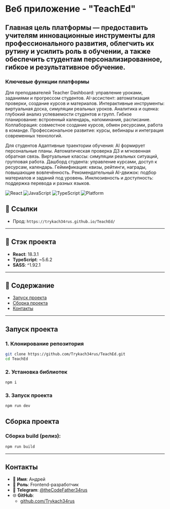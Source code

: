 # Веб приложение - "TeachEd"

## Главная цель платформы — предоставить учителям инновационные инструменты для профессионального развития, облегчить их рутину и усилить роль в обучении, а также обеспечить студентам персонализированное, гибкое и результативное обучение.
### Ключевые функции платформы
Для преподавателей
Teacher Dashboard: управление уроками, заданиями и прогрессом студентов.
AI-ассистент: автоматизация проверки, создание курсов и материалов.
Интерактивные инструменты: виртуальная доска, симуляции реальных уроков.
Аналитика и оценка: глубокий анализ успеваемости студентов и групп.
Гибкое планирование: встроенный календарь, напоминания, расписание.
Коллаборация: совместное создание курсов, обмен ресурсами, работа в команде.
Профессиональное развитие: курсы, вебинары и интеграция современных технологий.

Для студентов
Адаптивные траектории обучения: AI формирует персональные планы.
Автоматическая проверка ДЗ и мгновенная обратная связь.
Виртуальные классы: симуляции реальных ситуаций, групповая работа.
Дашборд студента: управление курсами, доступ к ресурсам, календарь.
Геймификация: квизы, рейтинги, награды, повышающие вовлечённость.
Рекомендательный AI-движок: подбор материалов и заданий под уровень.
Инклюзивность и доступность: поддержка перевода и разных языков.

![React](https://img.shields.io/badge/react-18.2.0-blue)
![JavaScript](https://img.shields.io/badge/js-es7-yellow)
![TypeScript](https://img.shields.io/badge/ts-5.7.3-blue)
![Platform](https://img.shields.io/badge/platform-Android%20|%20iOS%20|%20Web-green)

## 🔗 Ссылки

- Прод: `https://trykach34rus.github.io/TeachEd/`

---

## 🧱 Стэк проекта

- **React**: 18.3.1
- **TypeScript**: ~5.6.2
- **SASS**: ^1.92.1

---

## 📂 Содержание

- [Запуск проекта](#запуск-проекта)
- [Сборка проекта](#сборка-проекта)
- [Контакты](#контакты)

---

## Запуск проекта

### 1. Клонирование репозитория

```bash
git clone https://github.com/Trykach34rus/TeachEd.git
cd TeachEd
```

### 2. Установка библиотек

```bash
npm i
```

### 3. Запуск проекта

```bash
npm run dev
```

## Сборка проекта

### Сборка build (релиз):

```bash
npm run build
```

---

## Контакты

- 👤 **Имя**: Андрей
- 💼 **Роль**: Frontend-разработчик
- 💬 **Telegram**: [@theCodeFather34rus](https://t.me/theCodeFather34rus)
- 🌐 **GitHub**:
  - [github.com/Trykach34rus](https://github.com/Trykach34rus)
